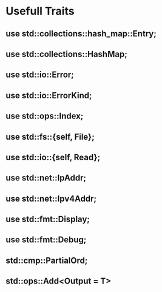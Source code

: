 # Usefull Traits

## use std::collections::hash_map::Entry;

## use std::collections::HashMap;

## use std::io::Error;

## use std::io::ErrorKind;

## use std::ops::Index;

## use std::fs::{self, File};

## use std::io::{self, Read};

## use std::net::IpAddr;

## use std::net::Ipv4Addr;

## use std::fmt::Display;

## use std::fmt::Debug;

## std::cmp::PartialOrd;

## std::ops::Add<Output = T>
